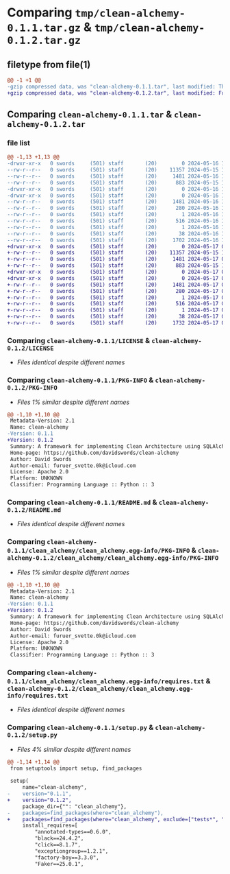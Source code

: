 # Comparing `tmp/clean-alchemy-0.1.1.tar.gz` & `tmp/clean-alchemy-0.1.2.tar.gz`

## filetype from file(1)

```diff
@@ -1 +1 @@
-gzip compressed data, was "clean-alchemy-0.1.1.tar", last modified: Thu May 16 17:22:00 2024, max compression
+gzip compressed data, was "clean-alchemy-0.1.2.tar", last modified: Fri May 17 07:49:01 2024, max compression
```

## Comparing `clean-alchemy-0.1.1.tar` & `clean-alchemy-0.1.2.tar`

### file list

```diff
@@ -1,13 +1,13 @@
-drwxr-xr-x   0 swords     (501) staff       (20)        0 2024-05-16 17:22:00.743852 clean-alchemy-0.1.1/
--rw-r--r--   0 swords     (501) staff       (20)    11357 2024-05-15 18:56:06.000000 clean-alchemy-0.1.1/LICENSE
--rw-r--r--   0 swords     (501) staff       (20)     1481 2024-05-16 17:22:00.743569 clean-alchemy-0.1.1/PKG-INFO
--rw-r--r--   0 swords     (501) staff       (20)      883 2024-05-15 18:56:06.000000 clean-alchemy-0.1.1/README.md
-drwxr-xr-x   0 swords     (501) staff       (20)        0 2024-05-16 17:22:00.740869 clean-alchemy-0.1.1/clean_alchemy/
-drwxr-xr-x   0 swords     (501) staff       (20)        0 2024-05-16 17:22:00.743216 clean-alchemy-0.1.1/clean_alchemy/clean_alchemy.egg-info/
--rw-r--r--   0 swords     (501) staff       (20)     1481 2024-05-16 17:22:00.000000 clean-alchemy-0.1.1/clean_alchemy/clean_alchemy.egg-info/PKG-INFO
--rw-r--r--   0 swords     (501) staff       (20)      280 2024-05-16 17:22:00.000000 clean-alchemy-0.1.1/clean_alchemy/clean_alchemy.egg-info/SOURCES.txt
--rw-r--r--   0 swords     (501) staff       (20)        1 2024-05-16 17:22:00.000000 clean-alchemy-0.1.1/clean_alchemy/clean_alchemy.egg-info/dependency_links.txt
--rw-r--r--   0 swords     (501) staff       (20)      516 2024-05-16 17:22:00.000000 clean-alchemy-0.1.1/clean_alchemy/clean_alchemy.egg-info/requires.txt
--rw-r--r--   0 swords     (501) staff       (20)        1 2024-05-16 17:22:00.000000 clean-alchemy-0.1.1/clean_alchemy/clean_alchemy.egg-info/top_level.txt
--rw-r--r--   0 swords     (501) staff       (20)       38 2024-05-16 17:22:00.743942 clean-alchemy-0.1.1/setup.cfg
--rw-r--r--   0 swords     (501) staff       (20)     1702 2024-05-16 17:19:19.000000 clean-alchemy-0.1.1/setup.py
+drwxr-xr-x   0 swords     (501) staff       (20)        0 2024-05-17 07:49:01.506151 clean-alchemy-0.1.2/
+-rw-r--r--   0 swords     (501) staff       (20)    11357 2024-05-15 18:56:06.000000 clean-alchemy-0.1.2/LICENSE
+-rw-r--r--   0 swords     (501) staff       (20)     1481 2024-05-17 07:49:01.505927 clean-alchemy-0.1.2/PKG-INFO
+-rw-r--r--   0 swords     (501) staff       (20)      883 2024-05-15 18:56:06.000000 clean-alchemy-0.1.2/README.md
+drwxr-xr-x   0 swords     (501) staff       (20)        0 2024-05-17 07:49:01.503852 clean-alchemy-0.1.2/clean_alchemy/
+drwxr-xr-x   0 swords     (501) staff       (20)        0 2024-05-17 07:49:01.505729 clean-alchemy-0.1.2/clean_alchemy/clean_alchemy.egg-info/
+-rw-r--r--   0 swords     (501) staff       (20)     1481 2024-05-17 07:49:01.000000 clean-alchemy-0.1.2/clean_alchemy/clean_alchemy.egg-info/PKG-INFO
+-rw-r--r--   0 swords     (501) staff       (20)      280 2024-05-17 07:49:01.000000 clean-alchemy-0.1.2/clean_alchemy/clean_alchemy.egg-info/SOURCES.txt
+-rw-r--r--   0 swords     (501) staff       (20)        1 2024-05-17 07:49:01.000000 clean-alchemy-0.1.2/clean_alchemy/clean_alchemy.egg-info/dependency_links.txt
+-rw-r--r--   0 swords     (501) staff       (20)      516 2024-05-17 07:49:01.000000 clean-alchemy-0.1.2/clean_alchemy/clean_alchemy.egg-info/requires.txt
+-rw-r--r--   0 swords     (501) staff       (20)        1 2024-05-17 07:49:01.000000 clean-alchemy-0.1.2/clean_alchemy/clean_alchemy.egg-info/top_level.txt
+-rw-r--r--   0 swords     (501) staff       (20)       38 2024-05-17 07:49:01.506214 clean-alchemy-0.1.2/setup.cfg
+-rw-r--r--   0 swords     (501) staff       (20)     1732 2024-05-17 07:48:56.000000 clean-alchemy-0.1.2/setup.py
```

### Comparing `clean-alchemy-0.1.1/LICENSE` & `clean-alchemy-0.1.2/LICENSE`

 * *Files identical despite different names*

### Comparing `clean-alchemy-0.1.1/PKG-INFO` & `clean-alchemy-0.1.2/PKG-INFO`

 * *Files 1% similar despite different names*

```diff
@@ -1,10 +1,10 @@
 Metadata-Version: 2.1
 Name: clean-alchemy
-Version: 0.1.1
+Version: 0.1.2
 Summary: A framework for implementing Clean Architecture using SQLAlchemy, with currently only support for FastAPI.
 Home-page: https://github.com/davidswords/clean-alchemy
 Author: David Swords
 Author-email: furuer_svette.0k@icloud.com
 License: Apache 2.0
 Platform: UNKNOWN
 Classifier: Programming Language :: Python :: 3
```

### Comparing `clean-alchemy-0.1.1/README.md` & `clean-alchemy-0.1.2/README.md`

 * *Files identical despite different names*

### Comparing `clean-alchemy-0.1.1/clean_alchemy/clean_alchemy.egg-info/PKG-INFO` & `clean-alchemy-0.1.2/clean_alchemy/clean_alchemy.egg-info/PKG-INFO`

 * *Files 1% similar despite different names*

```diff
@@ -1,10 +1,10 @@
 Metadata-Version: 2.1
 Name: clean-alchemy
-Version: 0.1.1
+Version: 0.1.2
 Summary: A framework for implementing Clean Architecture using SQLAlchemy, with currently only support for FastAPI.
 Home-page: https://github.com/davidswords/clean-alchemy
 Author: David Swords
 Author-email: furuer_svette.0k@icloud.com
 License: Apache 2.0
 Platform: UNKNOWN
 Classifier: Programming Language :: Python :: 3
```

### Comparing `clean-alchemy-0.1.1/clean_alchemy/clean_alchemy.egg-info/requires.txt` & `clean-alchemy-0.1.2/clean_alchemy/clean_alchemy.egg-info/requires.txt`

 * *Files identical despite different names*

### Comparing `clean-alchemy-0.1.1/setup.py` & `clean-alchemy-0.1.2/setup.py`

 * *Files 4% similar despite different names*

```diff
@@ -1,14 +1,14 @@
 from setuptools import setup, find_packages
 
 setup(
     name="clean-alchemy",
-    version="0.1.1",
+    version="0.1.2",
     package_dir={"": "clean_alchemy"},
-    packages=find_packages(where="clean_alchemy"),
+    packages=find_packages(where="clean_alchemy", exclude=["tests*", "build*"]),
     install_requires=[
         "annotated-types==0.6.0",
         "black==24.4.2",
         "click==8.1.7",
         "exceptiongroup==1.2.1",
         "factory-boy==3.3.0",
         "Faker==25.0.1",
```

